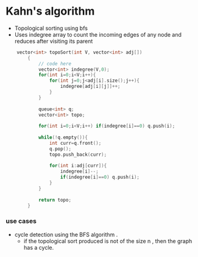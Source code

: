# Kahn's algorithm 


- Topological sorting using bfs
- Uses indegree array to count the incoming edges of any node and reduces after visiting its parent



```cpp
    vector<int> topoSort(int V, vector<int> adj[]) 
        {
            // code here
            vector<int> indegree(V,0);
            for(int i=0;i<V;i++){
                for(int j=0;j<adj[i].size();j++){
                    indegree[adj[i][j]]++;
                }
            }
            
            queue<int> q;
            vector<int> topo;
            
            for(int i=0;i<V;i++) if(indegree[i]==0) q.push(i);
            
            while(!q.empty()){
                int curr=q.front();
                q.pop();
                topo.push_back(curr);
                
                for(int i:adj[curr]){
                    indegree[i]--;
                    if(indegree[i]==0) q.push(i);
                }   
            }
            
            return topo;
        }
```


### use cases

- cycle detection using the BFS algorithm .
    * if the topological sort produced is not of the size n , then the graph has a cycle.

